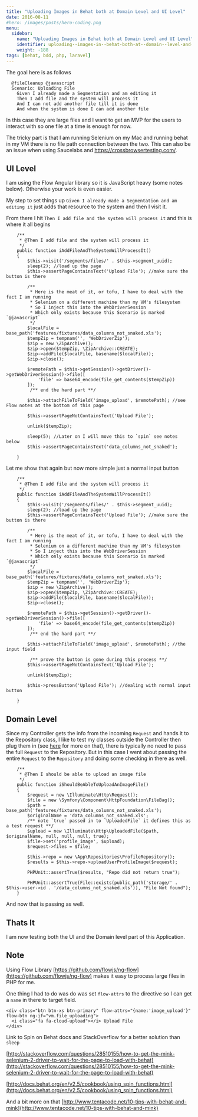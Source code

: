 ```yaml
---
title: "Uploading Images in Behat both at Domain Level and UI Level"
date: 2016-08-11
#hero: /images/posts/hero-coding.png
menu:
  sidebar:
    name: "Uploading Images in Behat both at Domain Level and UI Level"
    identifier: uploading--images-in--behat-both-at--domain--level-and--u-i--level
    weight: -188
tags: [behat, bdd, php, laravel]
---
```


The goal here is as follows 

```
  @fileCleanup @javascript
  Scenario: Uploading File
    Given I already made a Segmentation and am editing it
    Then I add file and the system will process it
    And I can not add another file till it is done
    And when the system is done I can add another file
```

In this case they are large files and I want to get an MVP for the users to interact with so one file at a time is enough for now.

The tricky part is that I am running Selenium on my Mac and running behat in my VM there is no file path connection between the two. 
This can also be an issue when using Saucelabs and https://crossbrowsertesting.com/.


## UI Level

I am using the Flow Angular library so it is JavaScript heavy (some notes below). Otherwise your work is even easier.

My step to set things up `Given I already made a Segmentation and am editing it` just adds that resource to the system and then I visit it.

From there I hit `Then I add file and the system will process it` and this is where it all begins


```
    /**
     * @Then I add file and the system will process it
     */
    public function iAddFileAndTheSystemWillProcessIt()
    {
        $this->visit('/segments/files/' . $this->segment_uuid);
        sleep(2); //load up the page
        $this->assertPageContainsText('Upload File'); //make sure the button is there
        
        /**
         * Here is the meat of it, or tofu, I have to deal with the fact I am running 
         * Selenium on a different machine than my VM's filesystem
         * So I inject this into the WebDriverSession
         * Which only exists because this Scenario is marked `@javascript`
         */
        $localFile = base_path('features/fixtures/data_columns_not_snaked.xls');
        $tempZip = tempnam('', 'WebDriverZip');
        $zip = new \ZipArchive();
        $zip->open($tempZip, \ZipArchive::CREATE);
        $zip->addFile($localFile, basename($localFile));
        $zip->close();

        $remotePath = $this->getSession()->getDriver()->getWebDriverSession()->file([
            'file' => base64_encode(file_get_contents($tempZip))
        ]);
		 /** end the hard part **/
		 
        $this->attachFileToField('image_upload', $remotePath); //see Flow notes at the bottom of this page
        
        $this->assertPageNotContainsText('Upload File');

        unlink($tempZip);

        sleep(5); //Later on I will move this to `spin` see notes below
        $this->assertPageContainsText('data_columns_not_snaked');

    }
```

Let me show that again but now more simple just a normal input button


```
    /**
     * @Then I add file and the system will process it
     */
    public function iAddFileAndTheSystemWillProcessIt()
    {
        $this->visit('/segments/files/' . $this->segment_uuid);
        sleep(2); //load up the page
        $this->assertPageContainsText('Upload File'); //make sure the button is there
        
        /**
         * Here is the meat of it, or tofu, I have to deal with the fact I am running 
         * Selenium on a different machine than my VM's filesystem
         * So I inject this into the WebDriverSession
         * Which only exists because this Scenario is marked `@javascript`
         */
        $localFile = base_path('features/fixtures/data_columns_not_snaked.xls'); 
        $tempZip = tempnam('', 'WebDriverZip');
        $zip = new \ZipArchive();
        $zip->open($tempZip, \ZipArchive::CREATE);
        $zip->addFile($localFile, basename($localFile));
        $zip->close();

        $remotePath = $this->getSession()->getDriver()->getWebDriverSession()->file([
            'file' => base64_encode(file_get_contents($tempZip))
        ]);
		 /** end the hard part **/

        $this->attachFileToField('image_upload', $remotePath); //the input field
        
		 /** prove the button is gone during this process **/ 
        $this->assertPageNotContainsText('Upload File');

        unlink($tempZip);

        $this->pressButton('Upload File'); //dealing with normal input button

    }
```

## Domain Level

Since my Controller gets the info from the incoming `Request` and hands it to the Repository class, I like to test my classes outside the Controller then plug them in (see [here](https://alfrednutile.info/posts/187) for more on that), there is typically no need to pass the full `Request` to the Repository. But in this case I went about passing the entire `Request` to the `Repository` and doing some checking in there as well.

```
    /**
     * @Then I should be able to upload an image file
     */
    public function iShouldBeAbleToUploadAnImageFile()
    {
        $request = new \Illuminate\Http\Request();
        $file = new \Symfony\Component\HttpFoundation\FileBag();
        $path = base_path('features/fixtures/data_columns_not_snaked.xls');
        $originalName = 'data_columns_not_snaked.xls';
        /** note `true` passed in to `UploadedFile` it defines this as a test request **/
        $upload = new \Illuminate\Http\UploadedFile($path, $originalName, null, null, null, true);
        $file->set('profile_image', $upload);
        $request->files = $file;
        
        $this->repo = new \App\Repositories\ProfileRepository();
        $results = $this->repo->uploadUserProfileImage($request);

        PHPUnit::assertTrue($results, "Repo did not return true");

        PHPUnit::assertTrue(File::exists(public_path('storage/' . $this->user->id . '/data_columns_not_snaked.xls')), "File Not found");
    }
```

And now that is passing as well.

## Thats It

I am now testing both the UI and the Domain level part of this Application.


## Note

Using Flow Library [https://github.com/flowjs/ng-flow](https://github.com/flowjs/ng-flow) makes it easy to process large files in PHP for me.

One thing I had to do was do was set `flow-attrs` to the directive so I can get a `name` in there to target field.

```
<div class="btn btn-xs btn-primary" flow-attrs="{name:'image_upload'}" flow-btn ng-if="vm.file_uploading">
  <i class="fa fa-cloud-upload"></i> Upload File
</div>
```

Link to Spin on Behat docs and StackOverflow for a better solution than `sleep`

[http://stackoverflow.com/questions/28510155/how-to-get-the-mink-selenium-2-driver-to-wait-for-the-page-to-load-with-behat](http://stackoverflow.com/questions/28510155/how-to-get-the-mink-selenium-2-driver-to-wait-for-the-page-to-load-with-behat)

[http://docs.behat.org/en/v2.5/cookbook/using_spin_functions.html](http://docs.behat.org/en/v2.5/cookbook/using_spin_functions.html)

And a bit more on that
[http://www.tentacode.net/10-tips-with-behat-and-mink](http://www.tentacode.net/10-tips-with-behat-and-mink)